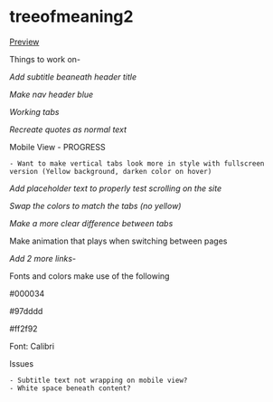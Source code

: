 # treeofmeaning2

[Preview](https://adam-lowe.github.io/treeofmeaning2/)

Things to work on-

*Add subtitle beaneath header title*

*Make nav header blue*

*Working tabs* 

*Recreate quotes as normal text*

Mobile View - PROGRESS

    - Want to make vertical tabs look more in style with fullscreen version (Yellow background, darken color on hover)

*Add placeholder text to properly test scrolling on the site*

*Swap the colors to match the tabs (no yellow)*

*Make a more clear difference between tabs*

Make animation that plays when switching between pages

*Add 2 more links-*

Fonts and colors make use of the following

#000034

#97dddd

#ff2f92

Font: Calibri

Issues 

    - Subtitle text not wrapping on mobile view?
    - White space beneath content?
